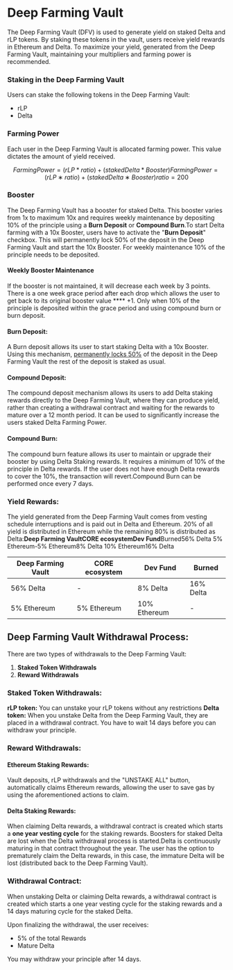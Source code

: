 # Deep Farming Vault

The Deep Farming Vault (DFV) is used to generate yield on staked Delta and rLP tokens. By staking these tokens in the vault, users receive yield rewards in Ethereum and Delta. To maximize your yield, generated from the Deep Farming Vault, maintaining your multipliers and farming power is recommended.

### Staking in the Deep Farming Vault <a href="#staking-in-the-deep-farming-vault" id="staking-in-the-deep-farming-vault"></a>

Users can stake the following tokens in the Deep Farming Vault:

* rLP
* Delta

### Farming Power <a href="#farming-power" id="farming-power"></a>

Each user in the Deep Farming Vault is allocated farming power. This value dictates the amount of yield received.

$$
Farming Power = (rLP*ratio) + (stakedDelta*Booster) FarmingPower = (rLP∗ratio) + (stakedDelta∗Booster) ratio = 200
$$

### **Booster** <a href="#booster" id="booster"></a>

The Deep Farming Vault has a booster for staked Delta. This booster varies from 1x to maximum 10x and requires weekly maintenance by depositing 10% of the principle using a **Burn Deposit** or **Compound Burn**.To start Delta farming with a 10x Booster, users have to activate the "**Burn Deposit**" checkbox. This will permanently lock 50% of the deposit in the Deep Farming Vault and start the 10x Booster. For weekly maintenance 10% of the principle needs to be deposited.

#### **Weekly Booster Maintenance** <a href="#weekly-booster-maintenance" id="weekly-booster-maintenance"></a>

If the booster is not maintained, it will decrease each week by 3 points. There is a one week grace period after each drop which allows the user to get back to its original booster value **** +1. Only when 10% of the principle is deposited within the grace period and using compound burn or burn deposit.

#### **Burn Deposit:** <a href="#burn-deposit" id="burn-deposit"></a>

A Burn deposit allows its user to start staking Delta with a 10x Booster. Using this mechanism, [permanently locks 50%](guides/staking-delta.md) of the deposit in the Deep Farming Vault the rest of the deposit is staked as usual.

#### **Compound Deposit:** <a href="#compound-deposit" id="compound-deposit"></a>

The compound deposit mechanism allows its users to add Delta staking rewards directly to the Deep Farming Vault, where they can produce yield, rather than creating a withdrawal contract and waiting for the rewards to mature over a 12 month period. It can be used to significantly increase the users staked Delta Farming Power.

#### Compound Burn: <a href="#compound-burn" id="compound-burn"></a>

The compound burn feature allows its user to maintain or upgrade their booster by using Delta Staking rewards. It requires a minimum of 10% of the principle in Delta rewards. If the user does not have enough Delta rewards to cover the 10%, the transaction will revert.Compound Burn can be performed once every 7 days.​

### Yield Rewards: <a href="#yield-rewards" id="yield-rewards"></a>

The yield generated from the Deep Farming Vault comes from vesting schedule interruptions and is paid out in Delta and Ethereum. 20% of all yield is distributed in Ethereum while the remaining 80% is distributed as Delta:**Deep Farming VaultCORE ecosystemDev Fund**Burned56% Delta 5% Ethereum-5% Ethereum8% Delta 10% Ethereum16% Delta​

| Deep Farming Vault | CORE ecosystem | Dev Fund     | Burned    |
| ------------------ | -------------- | ------------ | --------- |
| 56% Delta          | -              | 8% Delta     | 16% Delta |
| 5% Ethereum        | 5% Ethereum    | 10% Ethereum | -         |

## Deep Farming Vault Withdrawal Process: <a href="#deep-farming-vault-withdrawal-process" id="deep-farming-vault-withdrawal-process"></a>

There are two types of withdrawals to the Deep Farming Vault:

1. **Staked Token Withdrawals**
2. **Reward Withdrawals**

### Staked Token Withdrawals: <a href="#staked-token-withdrawals" id="staked-token-withdrawals"></a>

**rLP token:** You can unstake your rLP tokens without any restrictions **Delta token:** When you unstake Delta from the Deep Farming Vault, they are placed in a withdrawal contract. You have to wait 14 days before you can withdraw your principle.

### **Reward Withdrawals:** <a href="#reward-withdrawals" id="reward-withdrawals"></a>

#### Ethereum Staking Rewards: <a href="#ethereum-staking-rewards" id="ethereum-staking-rewards"></a>

Vault deposits, rLP withdrawals and the "UNSTAKE ALL" button, automatically claims Ethereum rewards, allowing the user to save gas by using the aforementioned actions to claim.

#### Delta Staking Rewards: <a href="#delta-staking-rewards" id="delta-staking-rewards"></a>

When claiming Delta rewards, a withdrawal contract is created which starts a **one year vesting cycle** for the staking rewards. Boosters for staked Delta are lost when the Delta withdrawal process is started.Delta is continuously maturing in that contract throughout the year. The user has the option to prematurely claim the Delta rewards, in this case, the immature Delta will be lost (distributed back to the Deep Farming Vault).

### Withdrawal Contract: <a href="#withdrawal-contract" id="withdrawal-contract"></a>

When unstaking Delta or claiming Delta rewards, a withdrawal contract is created which starts a one year vesting cycle for the staking rewards and a 14 days maturing cycle for the staked Delta.

Upon finalizing the withdrawal, the user receives:

* 5% of the total Rewards
* Mature Delta

You may withdraw your principle after 14 days.
